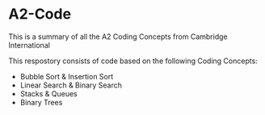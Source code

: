 # A2-Code
This is a summary of all the A2 Coding Concepts from Cambridge International

This respostory consists of code based on the following Coding Concepts:
  - Bubble Sort & Insertion Sort
  - Linear Search & Binary Search
  - Stacks & Queues
  - Binary Trees
